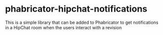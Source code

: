 phabricator-hipchat-notifications
=================================

This is a simple library that can be added to Phabricator to get notifications in a HipChat room when the users interact with a revision

